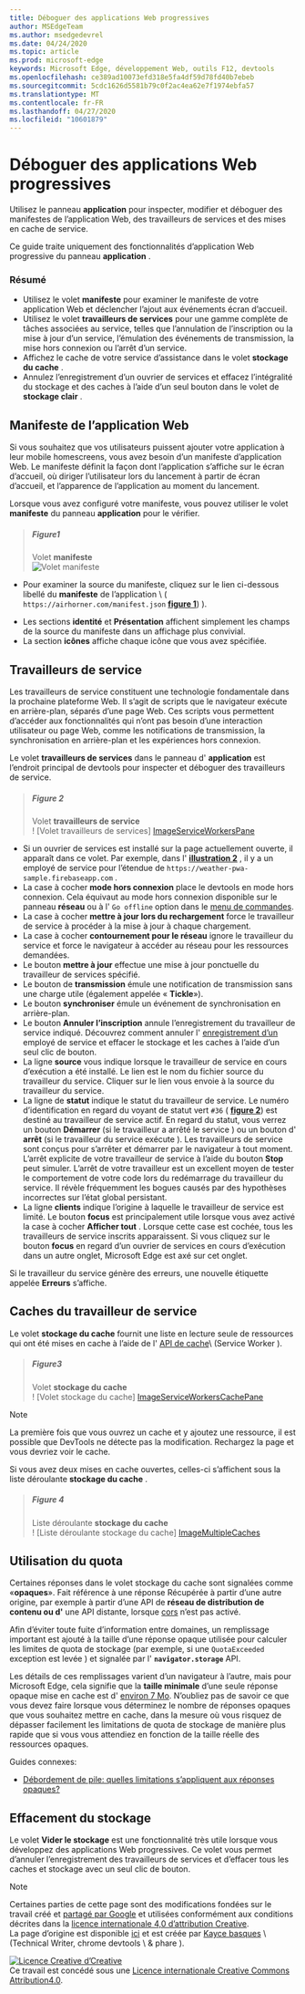 ```yaml
---
title: Déboguer des applications Web progressives
author: MSEdgeTeam
ms.author: msedgedevrel
ms.date: 04/24/2020
ms.topic: article
ms.prod: microsoft-edge
keywords: Microsoft Edge, développement Web, outils F12, devtools
ms.openlocfilehash: ce389ad10073efd318e5fa4df59d78fd40b7ebeb
ms.sourcegitcommit: 5cdc1626d5581b79c0f2ac4ea62e7f1974ebfa57
ms.translationtype: MT
ms.contentlocale: fr-FR
ms.lasthandoff: 04/27/2020
ms.locfileid: "10601879"
---
```

<!-- Copyright Kayce Basques 

   Licensed under the Apache License, Version 2.0 (the "License");
   you may not use this file except in compliance with the License.
   You may obtain a copy of the License at

       https://www.apache.org/licenses/LICENSE-2.0

   Unless required by applicable law or agreed to in writing, software
   distributed under the License is distributed on an "AS IS" BASIS,
   WITHOUT WARRANTIES OR CONDITIONS OF ANY KIND, either express or implied.
   See the License for the specific language governing permissions and
   limitations under the License.  -->  





# Déboguer des applications Web progressives   



Utilisez le panneau **application** pour inspecter, modifier et déboguer des manifestes de l’application Web, des travailleurs de services et des mises en cache de service.  

<!--Related Guides:  

*   [Progressive Web Apps](/web/progressive-web-apps)  -->

<!--TODO:  Link web "Progressive Web Apps" section when available. -->

Ce guide traite uniquement des fonctionnalités d’application Web progressive du panneau **application** .  <!--If you're looking for help on the other panes, check out the last section of this guide, [Other Application panel guides](#other-application-panel-guides).  -->

<!--TODO:  Link to sections when available. -->

### Résumé  

*   Utilisez le volet **manifeste** pour examiner le manifeste de votre application Web et déclencher l’ajout aux événements écran d’accueil.  
*   Utilisez le volet **travailleurs de services** pour une gamme complète de tâches associées au service, telles que l’annulation de l’inscription ou la mise à jour d’un service, l’émulation des événements de transmission, la mise hors connexion ou l’arrêt d’un service.  
*   Affichez le cache de votre service d’assistance dans le volet **stockage du cache** .  
*   Annulez l’enregistrement d’un ouvrier de services et effacez l’intégralité du stockage et des caches à l’aide d’un seul bouton dans le volet de **stockage clair** .  

## Manifeste de l’application Web   

Si vous souhaitez que vos utilisateurs puissent ajouter votre application à leur mobile homescreens, vous avez besoin d’un manifeste d’application Web.  Le manifeste définit la façon dont l’application s’affiche sur le écran d’accueil, où diriger l’utilisateur lors du lancement à partir de écran d’accueil, et l’apparence de l’application au moment du lancement.  

<!--Related Guides:  

*   [Improve user experiences with a Web App Manifest](/web/fundamentals/web-app-manifest)  
*   [Using App Install Banners](/web/fundamentals/app-install-banners)  -->

<!--TODO:  Link to sections when available. -->

Lorsque vous avez configuré votre manifeste, vous pouvez utiliser le volet **manifeste** du panneau **application** pour le vérifier.  

> ##### Figure1  
> Volet **manifeste**  
> ![Volet manifeste][ImageManifest]  

*   Pour examiner la source du manifeste, cliquez sur le lien ci-dessous libellé du **manifeste** de l’application \ ( `https://airhorner.com/manifest.json` [**figure 1**](#figure-1)) \).  
<!-- *   Press the **Add to homescreen** button to simulate an Add to Homescreen event.  Check out the next section for more information.  -->  
*   Les sections **identité** et **Présentation** affichent simplement les champs de la source du manifeste dans un affichage plus convivial.  
*   La section **icônes** affiche chaque icône que vous avez spécifiée.  

<!--### Simulate Add to Homescreen events   -->

<!--A web app can only be added to a homescreen when the site is visited at least twice, with at least five minutes between visits.  While developing or debugging your Add to Homescreen workflow, this criteria can be inconvenient.  
The **Add to homescreen** button on the **App Manifest** pane lets you simulate Add to Homescreen events whenever you want.  -->

<!--You can test out this feature with the [Microsoft I/O 2016 progressive web app](https://events.alpahabet.com/io2016/), which has proper support for Add to Homescreen.  Clicking on **Add to Homescreen** while the app is open prompts Microsoft Edge to display the "add this site to your shelf" banner, which is the desktop equivalent of the "add to homescreen" banner for mobile devices.  -->

<!--![add to desktop shelf][ImageDesktopShelf]  -->

<!--
> [!Tip]
> Keep the **Console** drawer open while simulating Add to Homescreen events.  The Console tells you if your manifest has any issues and logs other information about the Add to Homescreen lifecycle.  -->

<!--The **Add to Homescreen** feature cannot yet simulate the workflow for mobile devices.  Notice how the "add to shelf" prompt was triggered in the screenshot above, even though DevTools is in Device Mode.  However, if you can successfully add your app to your desktop shelf, then it'll work for mobile, too.  -->

<!-- TODO: Rework content after sample app is created. -->

<!--If you want to test out the genuine mobile experience, you can connect a real mobile device to DevTools via **remote debugging**, and then click the **Add to Homescreen** button \(on DevTools\) to trigger the "add to homescreen" prompt on the connected mobile device.  -->

<!--TODO:  Link Debug "remote debugging" sections when available. -->

## Travailleurs de service   

Les travailleurs de service constituent une technologie fondamentale dans la prochaine plateforme Web.  Il s’agit de scripts que le navigateur exécute en arrière-plan, séparés d’une page Web.  Ces scripts vous permettent d’accéder aux fonctionnalités qui n’ont pas besoin d’une interaction utilisateur ou page Web, comme les notifications de transmission, la synchronisation en arrière-plan et les expériences hors connexion.  

<!--Related Guides:  

*   [Intro to Service Workers](/web/fundamentals/primers/service-worker)  
*   [Push Notifications: Timely, Relevant, and Precise](/web/fundamentals/push-notifications)  -->  

<!--TODO:  Link to sections when available. -->  

Le volet **travailleurs de services** dans le panneau d' **application** est l’endroit principal de devtools pour inspecter et déboguer des travailleurs de service.  

> ##### Figure 2  
> Volet **travailleurs de service**  
> ! [Volet travailleurs de services] [ImageServiceWorkersPane]  

*   Si un ouvrier de services est installé sur la page actuellement ouverte, il apparaît dans ce volet.  Par exemple, dans l' [**illustration 2**](#figure-2) , il y a un employé de service pour l’étendue de `https://weather-pwa-sample.firebaseapp.com` .  
*   La case à cocher **mode hors connexion** place le devtools en mode hors connexion.  Cela équivaut au mode hors connexion disponible sur le panneau **réseau** ou à l' `Go offline` option dans le [menu de commandes][DevtoolsCommandMenuIndex].  
*   La case à cocher **mettre à jour lors du rechargement** force le travailleur de service à procéder à la mise à jour à chaque chargement.  
*   La case à cocher **contournement pour le réseau** ignore le travailleur du service et force le navigateur à accéder au réseau pour les ressources demandées.  
*   Le bouton **mettre à jour** effectue une mise à jour ponctuelle du travailleur de services spécifié.  
*   Le bouton de **transmission** émule une notification de transmission sans une charge utile (également appelée « **Tickle**»).  
*   Le bouton **synchroniser** émule un événement de synchronisation en arrière-plan.  
*   Le bouton **Annuler l’inscription** annule l’enregistrement du travailleur de service indiqué.  Découvrez comment annuler l' [enregistrement d’un](#clear-storage) employé de service et effacer le stockage et les caches à l’aide d’un seul clic de bouton.  
*   La ligne **source** vous indique lorsque le travailleur de service en cours d’exécution a été installé.  Le lien est le nom du fichier source du travailleur du service.  Cliquer sur le lien vous envoie à la source du travailleur du service.  
*   La ligne de **statut** indique le statut du travailleur de service.  Le numéro d’identification en regard du voyant de statut vert `#36` ( [**figure 2**](#figure-2)\) est destiné au travailleur de service actif.  En regard du statut, vous verrez un bouton **Démarrer** (si le travailleur a arrêté le service \) ou un bouton d' **arrêt** (si le travailleur du service exécute \).  Les travailleurs de service sont conçus pour s’arrêter et démarrer par le navigateur à tout moment.  L’arrêt explicite de votre travailleur de service à l’aide du bouton **Stop** peut simuler.  L’arrêt de votre travailleur est un excellent moyen de tester le comportement de votre code lors du redémarrage du travailleur du service.  Il révèle fréquemment les bogues causés par des hypothèses incorrectes sur l’état global persistant.  
*   La ligne **clients** indique l’origine à laquelle le travailleur de service est limité.  Le bouton **focus** est principalement utile lorsque vous avez activé la case à cocher **Afficher tout** .  Lorsque cette case est cochée, tous les travailleurs de service inscrits apparaissent.  Si vous cliquez sur le bouton **focus** en regard d’un ouvrier de services en cours d’exécution dans un autre onglet, Microsoft Edge est axé sur cet onglet.  

Si le travailleur du service génère des erreurs, une nouvelle étiquette appelée **Erreurs** s’affiche.  

<!--![service worker with errors][ImageServiceWorkerErrors]  -->

<!--TODO:  Capture Service Worker Errors sample when available. -->
<!--TODO:  Link Web "How tickle works" sections when available. -->

## Caches du travailleur de service 

Le volet **stockage du cache** fournit une liste en lecture seule de ressources qui ont été mises en cache à l’aide de l' [API de cache][MDNWebCacheAPI]\ (Service Worker \).  

> ##### Figure3  
> Volet **stockage du cache**  
> ! [Volet stockage du cache] [ImageServiceWorkersCachePane]  

> [!NOTE]
> La première fois que vous ouvrez un cache et y ajoutez une ressource, il est possible que DevTools ne détecte pas la modification.  Rechargez la page et vous devriez voir le cache.  

Si vous avez deux mises en cache ouvertes, celles-ci s’affichent sous la liste déroulante **stockage du cache** .  

> ##### Figure 4  
> Liste déroulante **stockage du cache**  
> ! [Liste déroulante stockage du cache] [ImageMultipleCaches]  

## Utilisation du quota 

Certaines réponses dans le volet stockage du cache sont signalées comme «**opaques**».  Fait référence à une réponse Récupérée à partir d’une autre origine, par exemple à partir d’une API de **réseau de distribution de contenu ou d'** une API distante, lorsque [cors][FetchHttpCorsProtocol] n’est pas activé.  

<!--TODO:  Link Web "CDN" section when available. -->  
<!--TODO:  Link Web "opaque" section when available. -->

Afin d’éviter toute fuite d’information entre domaines, un remplissage important est ajouté à la taille d’une réponse opaque utilisée pour calculer les limites de quota de stockage (par exemple, si une `QuotaExceeded` exception est levée \) et signalée par l' **`navigator.storage`** API.  

<!--TODO:  Link Estimating "`navigator.storage` API" sections when available. -->

Les détails de ces remplissages varient d’un navigateur à l’autre, mais pour Microsoft Edge, cela signifie que la **taille minimale** d’une seule réponse opaque mise en cache est d' [environ 7 Mo][ChromiumIssues796060#c17].  N’oubliez pas de savoir ce que vous devez faire lorsque vous déterminez le nombre de réponses opaques que vous souhaitez mettre en cache, dans la mesure où vous risquez de dépasser facilement les limitations de quota de stockage de manière plus rapide que si vous vous attendiez en fonction de la taille réelle des ressources opaques.  

Guides connexes:  

*   [Débordement de pile: quelles limitations s’appliquent aux réponses opaques?][StackOverflowLimitationsForOpaqueResponses]  
<!--*   [Alphabet work container: Understanding Storage Quota](/web/tools/Alphabet-work-container/guides/storage-quota#beware_of_opaque_responses)  -->

<!--TODO:  Link Work container storage quota for opaque responses section when available. -->

## Effacement du stockage 

Le volet **Vider le stockage** est une fonctionnalité très utile lorsque vous développez des applications Web progressives.  Ce volet vous permet d’annuler l’enregistrement des travailleurs de services et d’effacer tous les caches et stockage avec un seul clic de bouton.  <!--Check out the section below to learn more.  -->

<!--Related Guides:  

*   [Clear Storage](/iterate/manage-data/local-storage#clear-storage)  -->

<!--TODO:  Link to sections when available. -->

<!--## Other Application panel guides 

Check out the guides below for more help on the other panes of the **Application** panel.  

Related Guides:  

*   [Inspect page resources](/iterate/manage-data/page-resources)  
*   [Inspect and manage local storage and caches](/iterate/manage-data/local-storage)  -->

<!--TODO  -->

 



<!-- image links -->  

[ImageManifest]: /microsoft-edge/devtools-guide-chromium/media/manifest-pane.msft.png "Figure 1: volet manifeste"  
<!--[ImageDesktopShelf]: /microsoft-edge/devtools-guide-chromium/media/io.msft.png "Add to desktop shelf"  -->
[ImageServiceWorkersPane]:/Microsoft-Edge/devtools-Guide-Chromium/Media/Service-Workers-Pane.msft.png "figure 2: le volet travailleurs de services"  
<!--[ImageServiceWorkerErrors]: /microsoft-edge/devtools-guide-chromium/media/sw-error.msft.png "Service worker with errors"  -->
[ImageServiceWorkersCachePane]:/Microsoft-Edge/devtools-Guide-Chromium/Media/cache-Pane-cache-Storage-Resources.msft.png "figure 3: volet stockage du cache"  
[ImageMultipleCaches]:/Microsoft-Edge/devtools-Guide-Chromium/Media/cache-Pane-cache-Storage.msft.png "figure 4: liste déroulante **stockage du cache** "  

<!-- links -->  

[DevtoolsCommandMenuIndex]: /microsoft-edge/devtools-guide-chromium/command-menu/index "Exécuter des commandes à l’aide du menu de commande de Microsoft Edge DevTools"  

[ChromiumIssues796060#c17]: https://bugs.chromium.org/p/chromium/issues/detail?id=796060#c17 "Problème de chrome 796060: une valeur de stockage de cache augmente chaque actualisation lorsque le code d’analyse est dans le code html"  

[FetchHttpCorsProtocol]: https://fetch.spec.whatwg.org/#http-cors-protocol  

[MDNWebCacheAPI]: https://developer.mozilla.org/docs/Web/API/Cache "Cache-API Web | MDN"  

[StackOverflowLimitationsForOpaqueResponses]: https://stackoverflow.com/q/39109789/385997 "Débordement de pile: quelles limitations s’appliquent aux réponses opaques?"  

<!--[WebEstimatingAvailableStorageSpace]: whats-new/2017/08/estimating-available-storage-space  -->
<!--[RemoteDebugging]: /debug/remote-debugging/remote-debugging  -->

<!--[WebHowPushWorks]: /web/fundamentals/push-notifications/how-push-works  -->  
<!--[WebGlossaryCDN]: /web/fundamentals/glossary#CDN  -->
<!--[WebGlossaryOpaque]: /web/fundamentals/glossary#opaque-response  -->

> [!NOTE]
> Certaines parties de cette page sont des modifications fondées sur le travail créé et [partagé par Google][GoogleSitePolicies] et utilisées conformément aux conditions décrites dans la [licence internationale 4,0 d’attribution Creative][CCA4IL].  
> La page d’origine est disponible [ici](https://developers.google.com/web/tools/chrome-devtools/progressive-web-apps) et est créée par [Kayce basques][KayceBasques] \ (Technical Writer, chrome devtools \ & phare \).  

[![Licence Creative d’Creative][CCby4Image]][CCA4IL]  
Ce travail est concédé sous une [Licence internationale Creative Commons Attribution4.0][CCA4IL].  

[CCA4IL]: https://creativecommons.org/licenses/by/4.0  
[CCby4Image]: https://i.creativecommons.org/l/by/4.0/88x31.png  
[GoogleSitePolicies]: https://developers.google.com/terms/site-policies  
[KayceBasques]: https://developers.google.com/web/resources/contributors/kaycebasques  
